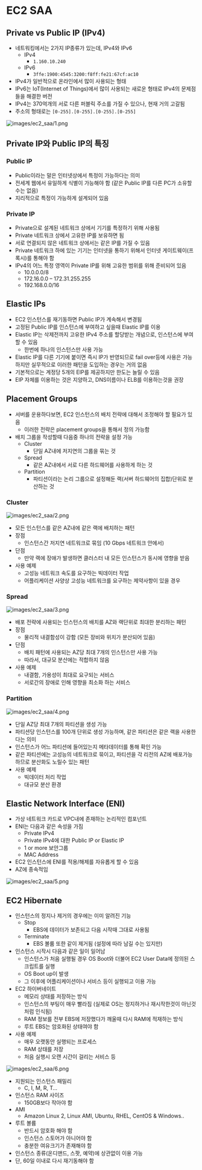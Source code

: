 # EC2 SAA

## Private vs Public IP (IPv4)

- 네트워킹에서는 2가지 IP종류가 있는데, IPv4와 IPv6
  - IPv4
    - `1.160.10.240`
  - IPv6
    - `3ffe:1900:4545:3200:f8ff:fe21:67cf:ac10`
- IPv4가 일반적으로 온라인에서 많이 사용되는 형태
- IPv6는 IoT(Internet of Things)에서 많이 사용되는 새로운 형태로 IPv4의 문제점들을 해결한 버전
- IPv4는 370억개의 서로 다른 퍼블릭 주소를 가질 수 있으나, 현재 거의 고갈됨
- 주소의 형태로는 `[0-255].[0-255].[0-255].[0-255]`

![images/ec2_saa/1.png](images/ec2_saa/1.png)

## Private IP와 Public IP의 특징

### Public IP

- Public이라는 말은 인터넷상에서 특정이 가능하다는 의미
- 전세계 웹에서 유일하게 식별이 가능해야 함 (같은 Public IP를 다른 PC가 소유할수는 없음)
- 지리적으로 특정이 가능하게 설계되어 있음

### Private IP

- Private으로 설계된 네트워크 상에서 기기를 특정하기 위해 사용됨
- Private 네트워크 상에서 고유한 IP를 보유하면 됨
- 서로 연결되지 않은 네트워크 상에서는 같은 IP를 가질 수 있음
- Private 네트워크 하에 있는 기기는 인터넷을 통하기 위해서 인터넷 게이트웨이(프록시)를 통해야 함
- IPv4의 어느 특정 영역이 Private IP를 위해 고유한 범위를 위해 준비되어 있음
  - 10.0.0.0/8
  - 172.16.0.0 – 172.31.255.255
  - 192.168.0.0/16

## Elastic IPs

- EC2 인스턴스를 재기동하면 Public IP가 계속해서 변경됨
- 고정된 Public IP를 인스턴스에 부여하고 싶을때 Elastic IP를 이용
- Elastic IP는 삭제전까지 고유한 IPv4 주소를 할당받는 개념으로, 인스턴스에 부여 할 수 있음
  - 한번에 하나의 인스턴스만 사용 가능
- Elastic IP를 다른 기기에 붙이면 즉시 IP가 반영되므로 fail over등에 사용은 가능하지만 실무적으로 이러한 패턴을 도입하는 경우는 거의 없음
- 기본적으로는 계정당 5개의 EIP를 제공하지만 한도는 늘릴 수 있음
- EIP 자체를 이용하는 것은 지양하고, DNS이름이나 ELB를 이용하는것을 권장

## Placement Groups

- 서버를 운용하다보면, EC2 인스턴스의 배치 전략에 대해서 조정해야 할 필요가 있음
  - 이러한 전략은 placement groups을 통해서 정의 가능함
- 배치 그룹을 작성할때 다음중 하나의 전략을 설정 가능
  - Cluster
    - 단일 AZ내에 저지연의 그룹을 묶는 것
  - Spread
    - 같은 AZ내에서 서로 다른 하드웨어를 사용하게 하는 것
  - Partition
    - 파티션이라는 논리 그룹으로 설정해둔 랙(서버 하드웨어의 집합)단위로 분산하는 것

### Cluster

![images/ec2_saa/2.png](images/ec2_saa/2.png)

- 모든 인스턴스를 같은 AZ내에 같은 랙에 배치하는 패턴
- 장점
  - 인스턴스간 저지연 네트워크로 묶임 (10 Gbps 네트워크 안에서)
- 단점
  - 만약 랙에 장애가 발생하면 클러스터 내 모든 인스턴스가 동시에 영향을 받음
- 사용 예제
  - 고성능 네트워크 속도를 요구하는 빅데이터 작업
  - 어플리케이션 사양상 고성능 네트워크를 요구하는 제약사항이 있을 경우

### Spread

![images/ec2_saa/3.png](images/ec2_saa/3.png)

- 배포 전략에 사용되는 인스턴스의 배치를 AZ와 랙단위로 최대한 분리하는 패턴
- 장점
  - 물리적 내결함성이 강함 (모든 장비와 위치가 분산되어 있음)
- 단점
  - 배치 패턴에 사용되는 AZ당 최대 7개의 인스턴스만 사용 가능
  - 따라서, 대규모 분산에는 적합하지 않음
- 사용 예제
  - 내결함, 가용성이 최대로 요구되는 서비스
  - 서로간의 장애로 인해 영향을 최소화 하는 서비스

### Partition

![images/ec2_saa/4.png](images/ec2_saa/4.png)

- 단일 AZ당 최대 7개의 파티션을 생성 가능
- 파티션당 인스턴스를 100개 단위로 생성 가능하며, 같은 파티션은 같은 랙을 사용한다는 의미
- 인스턴스가 어느 파티션에 들어있는지 메타데이터를 통해 확인 가능
- 같은 파티션에는 고성능의 네트워크로 묶이고, 파티션을 각 리전의 AZ에 배포가능하므로 분산화도 노릴수 있는 패턴
- 사용 예제
  - 빅데이터 처리 작업
  - 대규모 분산 환경

## Elastic Network Interface (ENI)

- 가상 네트워크 카드로 VPC내에 존재하는 논리적인 컴포넌트
- ENI는 다음과 같은 속성을 가짐
  - Private IPv4
  - Private IPv4에 대한 Public IP or Elastic IP
  - 1 or more 보안그룹
  - MAC Address
- EC2 인스턴스에 ENI를 적용/해제를 자유롭게 할 수 있음
- AZ에 종속적임

![images/ec2_saa/5.png](images/ec2_saa/5.png)

## EC2 Hibernate

- 인스턴스의 정지나 제거의 경우에는 이미 알려진 기능
  - Stop
    - EBS에 데이터가 보존되고 다음 시작때 그대로 사용됨
  - Terminate
    - EBS 볼륨 또한 같이 제거됨 (설정에 따라 남길 수는 있지만)
- 인스턴스 시작시 다음과 같은 일이 일어남
  - 인스턴스가 처음 실행될 경우 OS Boot와 더불어 EC2 User Data에 정의된 스크립트를 실행
  - OS Boot up이 발생
  - 그 이후에 어플리케이션이나 서비스 등이 실행되고 이용 가능
- EC2 하이버네이트
  - 메모리 상태를 저장하는 방식
  - 인스턴스의 부팅이 매우 빨라짐 (실제로 OS는 정지하거나 재시작한것이 아닌것처럼 인식됨)
  - RAM 정보를 전부 EBS에 저장했다가 깨울때 다시 RAM에 적재하는 방식
  - 루트 EBS는 암호화된 상태여야 함
- 사용 예제
  - 매우 오랫동안 실행되는 프로세스
  - RAM 상태를 저장
  - 처음 실행시 오랜 시간이 걸리는 서비스 등

![images/ec2_saa/6.png](images/ec2_saa/6.png)

- 지원되는 인스턴스 패밀리
  - C, I, M, R, T…
- 인스턴스 RAM 사이즈
  - 150GB보다 작아야 함
- AMI
  - Amazon Linux 2, Linux AMI, Ubuntu, RHEL, CentOS & Windows..
- 루트 볼륨
  - 반드시 암호화 해야 함
  - 인스턴스 스토어가 아니어야 함
  - 충분한 여유크기가 존재해야 함
- 인스턴스 종류(온디맨드, 스팟, 예약)에 상관없이 이용 가능
- 단, 60일 이내로 다시 재기동해야 함
